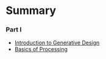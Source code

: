 # Summary

### Part I

* [Introduction to Generative Design](1_INTRODUCTION.md)
* [Basics of Processing](2_BASICS.md)
